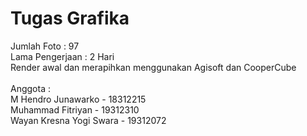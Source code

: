# Tugas Grafika

Jumlah Foto : 97 <br>
Lama Pengerjaan : 2 Hari <br>
Render awal dan merapihkan menggunakan Agisoft dan CooperCube <br><br>
Anggota : <br>
M Hendro Junawarko - 18312215 <br>
Muhammad Fitriyan - 19312310 <br>
Wayan Kresna Yogi Swara - 19312072 <br>
